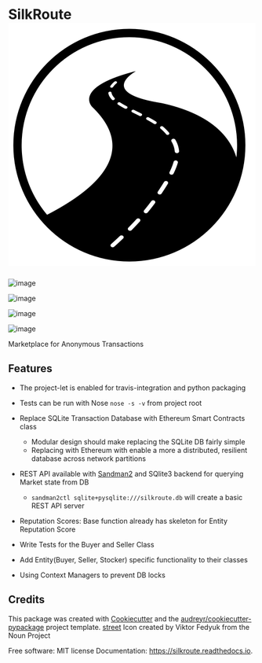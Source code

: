 SilkRoute ![SilkRoute](./silkroute.png)
=========

![image](https://img.shields.io/pypi/v/silkroute.svg%0A%20%20%20%20%20:target:%20https://pypi.python.org/pypi/silkroute)

![image](https://img.shields.io/travis/debanjum/silkroute.svg%0A%20%20%20%20%20:target:%20https://travis-ci.org/debanjum/silkroute)

![image](https://readthedocs.org/projects/silkroute/badge/?version=latest%0A%20%20%20%20%20:target:%20https://silkroute.readthedocs.io/en/latest/?badge=latest%0A%20%20%20%20%20:alt:%20Documentation%20Status)

![image](https://pyup.io/repos/github/debanjum/silkroute/shield.svg%0A%20%20:target:%20https://pyup.io/repos/github/debanjum/silkroute/%0A%20%20:alt:%20Updates)

Marketplace for Anonymous Transactions

Features
--------

-   The project-let is enabled for travis-integration and python packaging
-   Tests can be run with Nose `nose -s -v` from project root
-   Replace SQLite Transaction Database with Ethereum Smart Contracts class
    -   Modular design should make replacing the SQLite DB fairly simple
    -   Replacing with Ethereum with enable a more a distributed, resilient database across network partitions

-   REST API available with [Sandman2](https://github.com/jeffknupp/sandman2) and SQlite3 backend for querying Market state from DB
	- `sandman2ctl sqlite+pysqlite:///silkroute.db` will create a basic REST API server
	
-   Reputation Scores: Base function already has skeleton for Entity Reputation Score
-   Write Tests for the Buyer and Seller Class
-   Add Entity(Buyer, Seller, Stocker) specific functionality to their classes
-   Using Context Managers to prevent DB locks

Credits
-------

This package was created with [Cookiecutter](https://github.com/audreyr/cookiecutter) and the [audreyr/cookiecutter-pypackage](https://github.com/audreyr/cookiecutter-pypackage) project template.
[street](https://thenounproject.com/feel_urban/collection/road/?oq=road&cidx=1&i=166362) Icon created by Viktor Fedyuk from the Noun Project

Free software: MIT license
Documentation: <https://silkroute.readthedocs.io>.


